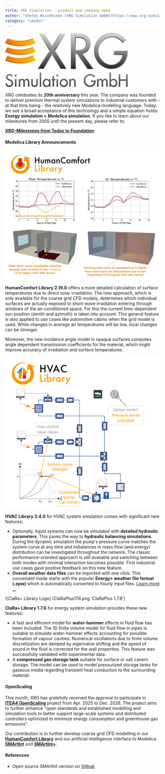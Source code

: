```yaml
---
title: XRG Simulation - product and company news
author: "Stefan Wischhusen [XRG Simulation GmbH](https://www.xrg-simulation.de/en)"
category: "vendor"
---
```


![XRG Logo](XRG_Logo_2015_4c_400px_neu.jpg 'XRG Logo')

XRG celebrates its **20th anniversary** this year. The company was founded to deliver premium thermal system simulations to industrial customers with - at that time being - the relatively new Modelica modelling language. Today, we see a broad acceptance of this technology and a simple equation holds: **Energy simulation = Modelica simulation**. If you like to learn about our milestones from 2005 until the present day, please refer to:

[**XRG-Milestones from Today to Foundation**](https://xrg-simulation.de/en/seiten/company)    

#### Modelica Library Announcements

![HumanComfort 2.19.0 features](HumanComfortIrradiation.png 'HumanComfort irradiation demo')

**HumanComfort Library 2.19.0** offers a more detailed calculation of surface temperatures due to direct solar irradiation. 
The new approach, which is only available for the coarse grid CFD models, determines which individual surfaces are actually exposed to short-wave irradiation entering through windows of the air-conditioned space. 
For this the current time-dependent sun position (zenith and azimuth) is taken into account. This general feature is also applied to use cases like automotive cabins when the grid model is used. While changes in average air temperatures will be low, local changes can be stronger.
  
Moreover, the new incidence angle model in opaque surfaces computes angle dependent transmission coefficients for the material, which might improve accuracy of irradiation and surface temperatures. 

![HVAC Library 3.4.0 features](HVACPressureMode.png 'HVAC presssure mode demo')

**HVAC Library 3.4.0** for HVAC system simulation comes with significant new features:

 - Optionally, liquid systems can now be simulated with **detailed hydraulic parameters**. This paves the way to **hydraulic balancing simulations**. During the dynamic simulation the pump's pressure curve matches the system curve at any time and imbalances in mass flow (and energy) distribution can be investigated throughout the network. The classic performance-oriented approach is still available and switching between both modes with minimal interaction becomes possible. First industrial use cases gave positive feedback on this new feature.
 - **Overall weather data files** can be imported with one click. This convenient mode starts with the popular **Energy+ weather file format (.epw)** which is automatically converted to hourly input files. [Learn more ...](https://www.youtube.com/watch?v=_lDxUXLGxI4)         

![ClaRa+ Library Logo] (ClaRaPlus176.png 'ClaRaPlus 1.7.6')

**ClaRa+ Library 1.7.6** for energy system simulation provides these new features:

 - A fast and efficient model for **water-hammer** effects in fluid flow has been included. The 1D finite volume model for fluid flow in pipes is suitable to simulate water-hammer effects accounting for possible formation of vapour cavities.  Numerical oscillations due to finite volume discretization are damped by eigenvalue shifting​ and the speed of sound in the fluid is corrected for the wall properties. This feature was successfully validated with experimental data. 
 - A **compressed gas storage tank** suitable for surface or salt cavern storage.​ The model can be used to model pressurized storage tanks for gaseous media regarding transient heat conduction to the surrounding material. 

#### OpenScaling

This month, XRG has gratefully received the approval to participate in [**ITEA4 OpenScaling**](https://itea4.org/project/openscaling.html) project from Apr. 2025 to Dec. 2026. The project aims to further enhance "open standards and established modelling and simulation tools to better support large-scale systems and distributed controllers optimized to minimize energy consumption and greenhouse gas emissions". 

Our contribution is to further develop coarse grid CFD modelling in our [**HumanComfort Library**](https://xrg-simulation.de/en/seiten/humancomfort-library) and our artificial intelligence interface to Modelica [**SMArtInt**](https://github.com/xrg-simulation/SMArtIInt) and [**SMArtInt+**](https://xrg-simulation.de/en/seiten/smartint).

#### References

 - Open source SMArtInt version on [Github](https://github.com/xrg-simulation/SMArtIInt)
